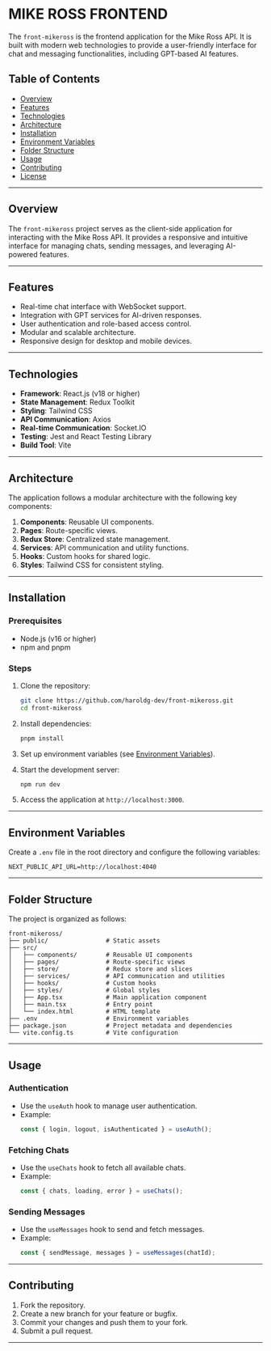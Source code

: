 # MIKE ROSS FRONTEND

The `front-mikeross` is the frontend application for the Mike Ross API. It is built with modern web technologies to provide a user-friendly interface for chat and messaging functionalities, including GPT-based AI features.

## Table of Contents

- [Overview](#overview)
- [Features](#features)
- [Technologies](#technologies)
- [Architecture](#architecture)
- [Installation](#installation)
- [Environment Variables](#environment-variables)
- [Folder Structure](#folder-structure)
- [Usage](#usage)
- [Contributing](#contributing)
- [License](#license)

---

## Overview

The `front-mikeross` project serves as the client-side application for interacting with the Mike Ross API. It provides a responsive and intuitive interface for managing chats, sending messages, and leveraging AI-powered features.

---

## Features

- Real-time chat interface with WebSocket support.
- Integration with GPT services for AI-driven responses.
- User authentication and role-based access control.
- Modular and scalable architecture.
- Responsive design for desktop and mobile devices.

---

## Technologies

- **Framework**: React.js (v18 or higher)
- **State Management**: Redux Toolkit
- **Styling**: Tailwind CSS
- **API Communication**: Axios
- **Real-time Communication**: Socket.IO
- **Testing**: Jest and React Testing Library
- **Build Tool**: Vite

---

## Architecture

The application follows a modular architecture with the following key components:

1. **Components**: Reusable UI components.
2. **Pages**: Route-specific views.
3. **Redux Store**: Centralized state management.
4. **Services**: API communication and utility functions.
5. **Hooks**: Custom hooks for shared logic.
6. **Styles**: Tailwind CSS for consistent styling.

---

## Installation

### Prerequisites

- Node.js (v16 or higher)
- npm and pnpm

### Steps

1. Clone the repository:

   ```bash
   git clone https://github.com/haroldg-dev/front-mikeross.git
   cd front-mikeross
   ```

2. Install dependencies:

   ```bash
   pnpm install
   ```

3. Set up environment variables (see [Environment Variables](#environment-variables)).

4. Start the development server:

   ```bash
   npm run dev
   ```

5. Access the application at `http://localhost:3000`.

---

## Environment Variables

Create a `.env` file in the root directory and configure the following variables:

```env
NEXT_PUBLIC_API_URL=http://localhost:4040
```

---

## Folder Structure

The project is organized as follows:

```
front-mikeross/
├── public/                # Static assets
├── src/
│   ├── components/        # Reusable UI components
│   ├── pages/             # Route-specific views
│   ├── store/             # Redux store and slices
│   ├── services/          # API communication and utilities
│   ├── hooks/             # Custom hooks
│   ├── styles/            # Global styles
│   ├── App.tsx            # Main application component
│   ├── main.tsx           # Entry point
│   └── index.html         # HTML template
├── .env                   # Environment variables
├── package.json           # Project metadata and dependencies
└── vite.config.ts         # Vite configuration
```

---

## Usage

### Authentication

- Use the `useAuth` hook to manage user authentication.
- Example:
  ```typescript
  const { login, logout, isAuthenticated } = useAuth();
  ```

### Fetching Chats

- Use the `useChats` hook to fetch all available chats.
- Example:
  ```typescript
  const { chats, loading, error } = useChats();
  ```

### Sending Messages

- Use the `useMessages` hook to send and fetch messages.
- Example:
  ```typescript
  const { sendMessage, messages } = useMessages(chatId);
  ```

---

## Contributing

1. Fork the repository.
2. Create a new branch for your feature or bugfix.
3. Commit your changes and push them to your fork.
4. Submit a pull request.

---
